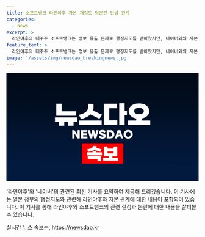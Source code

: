 ```yaml
---
title: 소프트뱅크 라인야후 자본 재검토 당분간 단념 관계
categories:
  - News
excerpt: >
  라인야후의 대주주 소프트뱅크는 정보 유출 문제로 행정지도를 받아왔지만, 네이버와의 자본 관계 조기 재검토를 보류하고 계속할 예정이라고 아사히신문이 보도했다. 이에 대해 한국 IT 대기업 네이버와 소프트뱅크는 당분간 50%씩 출자를 계속할 예정이지만, 장래적으로 라인야후를 국산 플랫폼으로 만들기 위한 주식 매입을 중장기 목표로 하고 있다고 밝혔다. 한일 관계의 새로운 불씨로 거론되는 이 문제에 대해 일본 정부 내에서도 경계하는 목소리가 나오고 있다.
feature_text: >
  라인야후의 대주주 소프트뱅크는 정보 유출 문제로 행정지도를 받아왔지만, 네이버와의 자본 관계 조기 재검토를 보류하고 계속할 예정이라고 아사히신문이 보도했다. 이에 대해 한국 IT 대기업 네이버와 소프트뱅크는 당분간 50%씩 출자를 계속할 예정이지만, 장래적으로 라인야후를 국산 플랫폼으로 만들기 위한 주식 매입을 중장기 목표로 하고 있다고 밝혔다. 한일 관계의 새로운 불씨로 거론되는 이 문제에 대해 일본 정부 내에서도 경계하는 목소리가 나오고 있다.
image: '/assets/img/newsdao_breakingnews.jpg'
---
```


<p><img src="/assets/img/newsdao_breakingnews.jpg" alt="ontimetimes 속보" /></p>

<p>'라인야후'와 '네이버'의 관련된 최신 기사를 요약하여 제공해 드리겠습니다. 이 기사에는 일본 정부의 행정지도와 관련해 라인야후와 자본 관계에 대한 내용이 포함되어 있습니다. 이 기사를 통해 라인야후와 소프트뱅크의 관련 결정과 논란에 대한 내용을 살펴볼 수 있습니다.</p>
실시간 뉴스 속보는, <a href="https://newsdao.kr" rel="dofollow">https://newsdao.kr</a>


